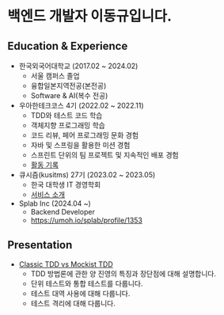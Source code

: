 # 백엔드 개발자 이동규입니다.

## Education & Experience

- 한국외국어대학교 (2017.02 ~ 2024.02)
  - 서울 캠퍼스 졸업
  - 융합일본지역전공(본전공)
  - Software & AI(복수 전공)
- 우아한테크코스 4기 (2022.02 ~ 2022.11)
  - TDD와 테스트 코드 학습
  - 객체지향 프로그래밍 학습
  - 코드 리뷰, 페어 프로그래밍 문화 경험
  - 자바 및 스프링을 활용한 미션 경험
  - 스프린트 단위의 팀 프로젝트 및 지속적인 배포 경험
  - [활동 기록](https://github.com/ldk980130/woowacourse-activities)
- 큐시즘(kusitms) 27기 (2023.02 ~ 2023.05)
  - 한국 대학생 IT 경영학회
  - [서비스 소개](https://github.com/kusitms-wannafly)
- Splab Inc (2024.04 ~)
  - Backend Developer
  - https://umoh.io/splab/profile/1353

## Presentation
- [Classic TDD vs Mockist TDD](https://youtu.be/n01foM9tsRo)
  - TDD 방법론에 관한 양 진영의 특징과 장단점에 대해 설명합니다.
  - 단위 테스트와 통합 테스트를 다룹니다.
  - 테스트 대역 사용에 대해 다룹니다.
  - 테스트 격리에 대해 다룹니다. 
